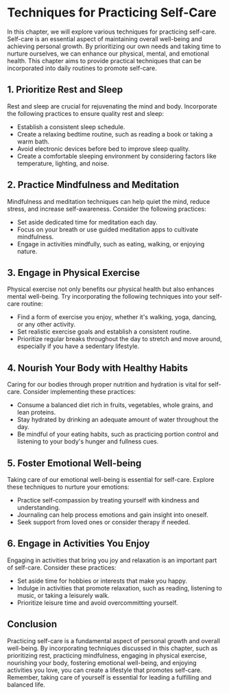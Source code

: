 Techniques for Practicing Self-Care
============================================



In this chapter, we will explore various techniques for practicing self-care. Self-care is an essential aspect of maintaining overall well-being and achieving personal growth. By prioritizing our own needs and taking time to nurture ourselves, we can enhance our physical, mental, and emotional health. This chapter aims to provide practical techniques that can be incorporated into daily routines to promote self-care.

1\. Prioritize Rest and Sleep
----------------------------

Rest and sleep are crucial for rejuvenating the mind and body. Incorporate the following practices to ensure quality rest and sleep:

* Establish a consistent sleep schedule.
* Create a relaxing bedtime routine, such as reading a book or taking a warm bath.
* Avoid electronic devices before bed to improve sleep quality.
* Create a comfortable sleeping environment by considering factors like temperature, lighting, and noise.

2\. Practice Mindfulness and Meditation
--------------------------------------

Mindfulness and meditation techniques can help quiet the mind, reduce stress, and increase self-awareness. Consider the following practices:

* Set aside dedicated time for meditation each day.
* Focus on your breath or use guided meditation apps to cultivate mindfulness.
* Engage in activities mindfully, such as eating, walking, or enjoying nature.

3\. Engage in Physical Exercise
------------------------------

Physical exercise not only benefits our physical health but also enhances mental well-being. Try incorporating the following techniques into your self-care routine:

* Find a form of exercise you enjoy, whether it's walking, yoga, dancing, or any other activity.
* Set realistic exercise goals and establish a consistent routine.
* Prioritize regular breaks throughout the day to stretch and move around, especially if you have a sedentary lifestyle.

4\. Nourish Your Body with Healthy Habits
----------------------------------------

Caring for our bodies through proper nutrition and hydration is vital for self-care. Consider implementing these practices:

* Consume a balanced diet rich in fruits, vegetables, whole grains, and lean proteins.
* Stay hydrated by drinking an adequate amount of water throughout the day.
* Be mindful of your eating habits, such as practicing portion control and listening to your body's hunger and fullness cues.

5\. Foster Emotional Well-being
------------------------------

Taking care of our emotional well-being is essential for self-care. Explore these techniques to nurture your emotions:

* Practice self-compassion by treating yourself with kindness and understanding.
* Journaling can help process emotions and gain insight into oneself.
* Seek support from loved ones or consider therapy if needed.

6\. Engage in Activities You Enjoy
---------------------------------

Engaging in activities that bring you joy and relaxation is an important part of self-care. Consider these practices:

* Set aside time for hobbies or interests that make you happy.
* Indulge in activities that promote relaxation, such as reading, listening to music, or taking a leisurely walk.
* Prioritize leisure time and avoid overcommitting yourself.

Conclusion
----------

Practicing self-care is a fundamental aspect of personal growth and overall well-being. By incorporating techniques discussed in this chapter, such as prioritizing rest, practicing mindfulness, engaging in physical exercise, nourishing your body, fostering emotional well-being, and enjoying activities you love, you can create a lifestyle that promotes self-care. Remember, taking care of yourself is essential for leading a fulfilling and balanced life.
